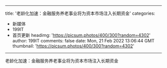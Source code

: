 
---
title: '​老龄化加速：金融服务养老事业将为资本市场注入长期资金'
categories: 
 - 新媒体
 - 199IT
 - 首页更新
headimg: 'https://picsum.photos/400/300?random=4302'
author: 199IT
comments: false
date: Mon, 21 Feb 2022 13:06:44 GMT
thumbnail: 'https://picsum.photos/400/300?random=4302'
---

<div>   
​老龄化加速：金融服务养老事业将为资本市场注入长期资金  
</div>
            